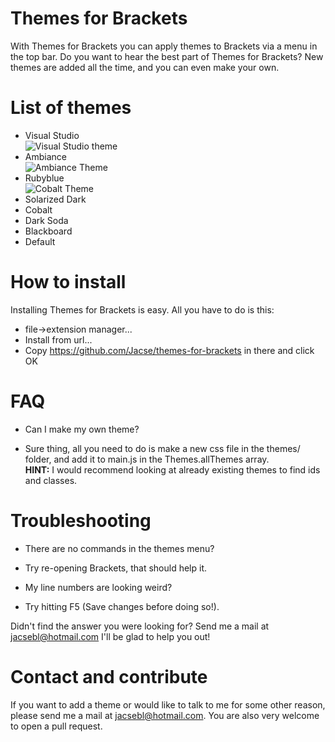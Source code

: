 Themes for Brackets
==================
With Themes for Brackets you can apply themes to Brackets via a menu in the top bar. Do you want to hear the best part of Themes for Brackets? New themes are added all the time, and you can even make your own.

List of themes
==================
* Visual Studio <br />![Visual Studio theme](https://raw.github.com/Jacse/themes-for-brackets/master/images/visual-studio.png)
* Ambiance <br />![Ambiance Theme](https://raw.github.com/Jacse/themes-for-brackets/master/images/ambiance.png)
* Rubyblue <br />![Cobalt Theme](https://raw.github.com/Jacse/themes-for-brackets/master/images/rubyblue.png)
* Solarized Dark
* Cobalt
* Dark Soda
* Blackboard
* Default

How to install
==================
Installing Themes for Brackets is easy. All you have to do is this:
* file->extension manager...
* Install from url...
* Copy https://github.com/Jacse/themes-for-brackets in there and click OK

FAQ
==================
* Can I make my own theme?
 - Sure thing, all you need to do is make a new css file in the themes/ folder, and add it to main.js in the Themes.allThemes array.<br/><b>HINT:</b> I would recommend looking at already existing themes to find ids and classes.

Troubleshooting
==================
* There are no commands in the themes menu?
 - Try re-opening Brackets, that should help it.
* My line numbers are looking weird?
 - Try hitting F5 (Save changes before doing so!).

Didn't find the answer you were looking for? Send me a mail at jacsebl@hotmail.com I'll be glad to help you out!


Contact and contribute
==================
If you want to add a theme or would like to talk to me for some other reason, please send me a mail at jacsebl@hotmail.com. You are also very welcome to open a pull request.
